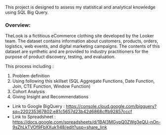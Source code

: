 This project is designed to assess my statistical and analytical knowledge using SQL Big Query.

### Overview:
TheLook is a fictitious eCommerce clothing site developed by the Looker team. 
The dataset contains information about customers, products, orders, logistics, web events, and digital marketing campaigns. 
The contents of this dataset are synthetic and are provided to industry practitioners for the purpose of product discovery, testing, and evaluation.

This process including :
1. Problem definition
2. Using following this skillset (SQL Aggregate Functions, Date Function, Join, CTE Function, Window Function)
3. Cohort Analysis
4. Giving Insight and Recommendations


- Link to Google BigQuery :
https://console.cloud.google.com/bigquery?sq=220235367802:e81c5657d23b42d6868cffb92857cccf
- Link to Spreadsheet : 
https://docs.google.com/spreadsheets/d/1BAl3MGypQ0ZWg3eQU-nOn-9sZhLkTVOf9FbXXuk1l48/edit?usp=share_link
